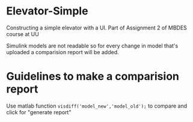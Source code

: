 # Elevator-Simple

Constructing a simple elevator with a UI. 
Part of Assignment 2 of MBDES course at UU 

Simulink models are not readable so for every change in model that's uploaded a comparision report will be added.

# Guidelines to make a comparision report

Use matlab function `visdiff('model_new','model_old');` to compare and click for "generate report"
